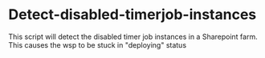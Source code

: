 # Detect-disabled-timerjob-instances
This script will detect the disabled timer job instances in a Sharepoint farm. This causes the wsp to be stuck in "deploying" status
